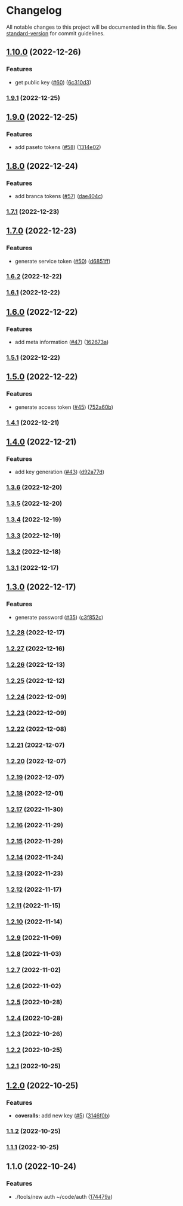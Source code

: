 # Changelog

All notable changes to this project will be documented in this file. See [standard-version](https://github.com/conventional-changelog/standard-version) for commit guidelines.

## [1.10.0](https://github.com/alexfalkowski/auth/compare/v1.9.1...v1.10.0) (2022-12-26)


### Features

* get public key ([#60](https://github.com/alexfalkowski/auth/issues/60)) ([6c310d3](https://github.com/alexfalkowski/auth/commit/6c310d3a8ed6baee3d2aaea630b380dd32f4b057))

### [1.9.1](https://github.com/alexfalkowski/auth/compare/v1.9.0...v1.9.1) (2022-12-25)

## [1.9.0](https://github.com/alexfalkowski/auth/compare/v1.8.0...v1.9.0) (2022-12-25)


### Features

* add paseto tokens ([#58](https://github.com/alexfalkowski/auth/issues/58)) ([1314e02](https://github.com/alexfalkowski/auth/commit/1314e0235ec2f34dc409b97212468a1c33a389df))

## [1.8.0](https://github.com/alexfalkowski/auth/compare/v1.7.1...v1.8.0) (2022-12-24)


### Features

* add branca tokens ([#57](https://github.com/alexfalkowski/auth/issues/57)) ([dae404c](https://github.com/alexfalkowski/auth/commit/dae404c6fd8d4e694b63750c0a52130de3f27ab8))

### [1.7.1](https://github.com/alexfalkowski/auth/compare/v1.7.0...v1.7.1) (2022-12-23)

## [1.7.0](https://github.com/alexfalkowski/auth/compare/v1.6.2...v1.7.0) (2022-12-23)


### Features

* generate service token ([#50](https://github.com/alexfalkowski/auth/issues/50)) ([d6851ff](https://github.com/alexfalkowski/auth/commit/d6851fff0b81b1a76aa5a9328712daf0b6984107))

### [1.6.2](https://github.com/alexfalkowski/auth/compare/v1.6.1...v1.6.2) (2022-12-22)

### [1.6.1](https://github.com/alexfalkowski/auth/compare/v1.6.0...v1.6.1) (2022-12-22)

## [1.6.0](https://github.com/alexfalkowski/auth/compare/v1.5.1...v1.6.0) (2022-12-22)


### Features

* add meta information ([#47](https://github.com/alexfalkowski/auth/issues/47)) ([162673a](https://github.com/alexfalkowski/auth/commit/162673af959a7e01c6bbdf23a5a0c88270e7a632))

### [1.5.1](https://github.com/alexfalkowski/auth/compare/v1.5.0...v1.5.1) (2022-12-22)

## [1.5.0](https://github.com/alexfalkowski/auth/compare/v1.4.1...v1.5.0) (2022-12-22)


### Features

* generate access token ([#45](https://github.com/alexfalkowski/auth/issues/45)) ([752a60b](https://github.com/alexfalkowski/auth/commit/752a60b117e035c5c4a03f92d5b5a564053d4a25))

### [1.4.1](https://github.com/alexfalkowski/auth/compare/v1.4.0...v1.4.1) (2022-12-21)

## [1.4.0](https://github.com/alexfalkowski/auth/compare/v1.3.6...v1.4.0) (2022-12-21)


### Features

* add key generation ([#43](https://github.com/alexfalkowski/auth/issues/43)) ([d92a77d](https://github.com/alexfalkowski/auth/commit/d92a77d13db6f50662f5a12cdfb48fed3f4933f5))

### [1.3.6](https://github.com/alexfalkowski/auth/compare/v1.3.5...v1.3.6) (2022-12-20)

### [1.3.5](https://github.com/alexfalkowski/auth/compare/v1.3.4...v1.3.5) (2022-12-20)

### [1.3.4](https://github.com/alexfalkowski/auth/compare/v1.3.3...v1.3.4) (2022-12-19)

### [1.3.3](https://github.com/alexfalkowski/auth/compare/v1.3.2...v1.3.3) (2022-12-19)

### [1.3.2](https://github.com/alexfalkowski/auth/compare/v1.3.1...v1.3.2) (2022-12-18)

### [1.3.1](https://github.com/alexfalkowski/auth/compare/v1.3.0...v1.3.1) (2022-12-17)

## [1.3.0](https://github.com/alexfalkowski/auth/compare/v1.2.28...v1.3.0) (2022-12-17)


### Features

* generate password ([#35](https://github.com/alexfalkowski/auth/issues/35)) ([c3f852c](https://github.com/alexfalkowski/auth/commit/c3f852c60ca0951cd1d7446c89021ee0dde35205))

### [1.2.28](https://github.com/alexfalkowski/auth/compare/v1.2.27...v1.2.28) (2022-12-17)

### [1.2.27](https://github.com/alexfalkowski/auth/compare/v1.2.26...v1.2.27) (2022-12-16)

### [1.2.26](https://github.com/alexfalkowski/auth/compare/v1.2.25...v1.2.26) (2022-12-13)

### [1.2.25](https://github.com/alexfalkowski/auth/compare/v1.2.24...v1.2.25) (2022-12-12)

### [1.2.24](https://github.com/alexfalkowski/auth/compare/v1.2.23...v1.2.24) (2022-12-09)

### [1.2.23](https://github.com/alexfalkowski/auth/compare/v1.2.22...v1.2.23) (2022-12-09)

### [1.2.22](https://github.com/alexfalkowski/auth/compare/v1.2.21...v1.2.22) (2022-12-08)

### [1.2.21](https://github.com/alexfalkowski/auth/compare/v1.2.20...v1.2.21) (2022-12-07)

### [1.2.20](https://github.com/alexfalkowski/auth/compare/v1.2.19...v1.2.20) (2022-12-07)

### [1.2.19](https://github.com/alexfalkowski/auth/compare/v1.2.18...v1.2.19) (2022-12-07)

### [1.2.18](https://github.com/alexfalkowski/auth/compare/v1.2.17...v1.2.18) (2022-12-01)

### [1.2.17](https://github.com/alexfalkowski/auth/compare/v1.2.16...v1.2.17) (2022-11-30)

### [1.2.16](https://github.com/alexfalkowski/auth/compare/v1.2.15...v1.2.16) (2022-11-29)

### [1.2.15](https://github.com/alexfalkowski/auth/compare/v1.2.14...v1.2.15) (2022-11-29)

### [1.2.14](https://github.com/alexfalkowski/auth/compare/v1.2.13...v1.2.14) (2022-11-24)

### [1.2.13](https://github.com/alexfalkowski/auth/compare/v1.2.12...v1.2.13) (2022-11-23)

### [1.2.12](https://github.com/alexfalkowski/auth/compare/v1.2.11...v1.2.12) (2022-11-17)

### [1.2.11](https://github.com/alexfalkowski/auth/compare/v1.2.10...v1.2.11) (2022-11-15)

### [1.2.10](https://github.com/alexfalkowski/auth/compare/v1.2.9...v1.2.10) (2022-11-14)

### [1.2.9](https://github.com/alexfalkowski/auth/compare/v1.2.8...v1.2.9) (2022-11-09)

### [1.2.8](https://github.com/alexfalkowski/auth/compare/v1.2.7...v1.2.8) (2022-11-03)

### [1.2.7](https://github.com/alexfalkowski/auth/compare/v1.2.6...v1.2.7) (2022-11-02)

### [1.2.6](https://github.com/alexfalkowski/auth/compare/v1.2.5...v1.2.6) (2022-11-02)

### [1.2.5](https://github.com/alexfalkowski/auth/compare/v1.2.4...v1.2.5) (2022-10-28)

### [1.2.4](https://github.com/alexfalkowski/auth/compare/v1.2.3...v1.2.4) (2022-10-28)

### [1.2.3](https://github.com/alexfalkowski/auth/compare/v1.2.2...v1.2.3) (2022-10-26)

### [1.2.2](https://github.com/alexfalkowski/auth/compare/v1.2.1...v1.2.2) (2022-10-25)

### [1.2.1](https://github.com/alexfalkowski/auth/compare/v1.2.0...v1.2.1) (2022-10-25)

## [1.2.0](https://github.com/alexfalkowski/auth/compare/v1.1.2...v1.2.0) (2022-10-25)


### Features

* **coveralls:** add new key ([#5](https://github.com/alexfalkowski/auth/issues/5)) ([3146f0b](https://github.com/alexfalkowski/auth/commit/3146f0be8ffb4a1c7fa4da140d409407a9b6c7dc))

### [1.1.2](https://github.com/alexfalkowski/auth/compare/v1.1.1...v1.1.2) (2022-10-25)

### [1.1.1](https://github.com/alexfalkowski/auth/compare/v1.1.0...v1.1.1) (2022-10-25)

## 1.1.0 (2022-10-24)


### Features

* ./tools/new auth ~/code/auth ([174479a](https://github.com/alexfalkowski/auth/commit/174479aed963539515d67802b4006b21a13591cb))
